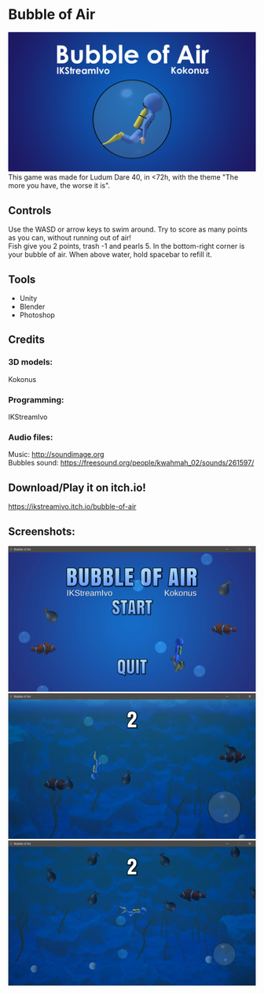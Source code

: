 # Bubble of Air <br />
![Banner](/img/banner.png) <br />
This game was made for Ludum Dare 40, in <72h, with the theme "The more you have, the worse it is".

## Controls
Use the WASD or arrow keys to swim around. Try to score as many points as you can, without running out of air!  
Fish give you 2 points, trash -1 and pearls 5.
In the bottom-right corner is your bubble of air. When above water, hold spacebar to refill it.

## Tools <br />
- Unity <br />
- Blender <br />
- Photoshop <br />

## Credits <br />
### 3D models: <br />
Kokonus

### Programming: <br />
IKStreamIvo 

### Audio files: <br />
Music: http://soundimage.org    
Bubbles sound: https://freesound.org/people/kwahmah_02/sounds/261597/  

## Download/Play it on itch.io! <br />
https://ikstreamivo.itch.io/bubble-of-air

## Screenshots: 
![MainScreen](/img/mainscreen.png) <br />
![Gameplay01](/img/gameplay1.png) <br />
![Gameplay02](/img/gameplay2.png) <br />
